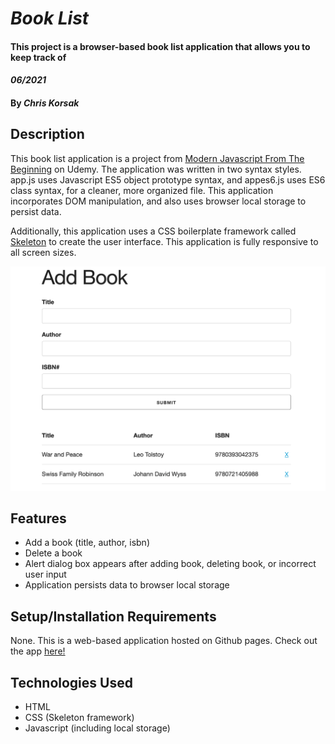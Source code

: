 # _Book List_

#### This project is a browser-based book list application that allows you to keep track of

#### _06/2021_

#### By _**Chris Korsak**_

## Description

This book list application is a project from [Modern Javascript From The Beginning](https://www.udemy.com/course/modern-javascript-from-the-beginning) on Udemy. The application was written in two syntax styles. app.js uses Javascript ES5 object prototype syntax, and appes6.js uses ES6 class syntax, for a cleaner, more organized file. This application incorporates DOM manipulation, and also uses browser local storage to persist data.

Additionally, this application uses a CSS boilerplate framework called [Skeleton](http://getskeleton.com/) to create the user interface. This application is fully responsive to all screen sizes.

<img src="images/book-list.png">

## Features

* Add a book (title, author, isbn)
* Delete a book
* Alert dialog box appears after adding book, deleting book, or incorrect user input
* Application persists data to browser local storage

## Setup/Installation Requirements

None. This is a web-based application hosted on Github pages. Check out the app [here!](https://chriskorsak.github.io/booklist/)

## Technologies Used

* HTML
* CSS (Skeleton framework)
* Javascript (including local storage)